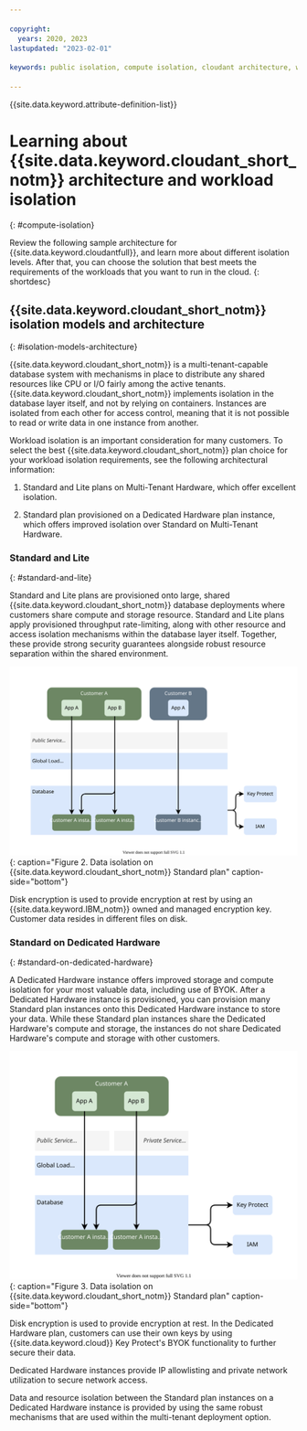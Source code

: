 ```yaml
---

copyright:
  years: 2020, 2023
lastupdated: "2023-02-01"

keywords: public isolation, compute isolation, cloudant architecture, workload isolation, byok

---
```


{{site.data.keyword.attribute-definition-list}}

# Learning about {{site.data.keyword.cloudant_short_notm}} architecture and workload isolation
{: #compute-isolation}

Review the following sample architecture for {{site.data.keyword.cloudantfull}}, and learn more about different isolation levels. After that, you can choose the solution that best meets the requirements of the workloads that you want to run in the cloud. 
{: shortdesc}

## {{site.data.keyword.cloudant_short_notm}} isolation models and architecture
{: #isolation-models-architecture}

{{site.data.keyword.cloudant_short_notm}} is a multi-tenant-capable database system with mechanisms in place to distribute any shared resources like CPU or I/O fairly among the active tenants. {{site.data.keyword.cloudant_short_notm}} implements isolation in the database layer itself, and not by relying on containers. Instances are isolated from each other for access control, meaning that it is not possible to read or write data in one instance from another. 

Workload isolation is an important consideration for many customers. To select the best {{site.data.keyword.cloudant_short_notm}} plan choice for your workload isolation requirements, see the following architectural information: 

1.  Standard and Lite plans on Multi-Tenant Hardware, which offer excellent isolation.

2.  Standard plan provisioned on a Dedicated Hardware plan instance, which offers improved isolation over Standard on Multi-Tenant Hardware. 

### Standard and Lite
{: #standard-and-lite}

Standard and Lite plans are provisioned onto large, shared {{site.data.keyword.cloudant_short_notm}} database deployments where customers share compute and storage resource. Standard and Lite plans apply provisioned throughput rate-limiting, along with other resource and access isolation mechanisms within the database layer itself. Together, these provide strong security guarantees alongside robust resource separation within the shared environment.  
  
![Standard and Lite plans are provisioned onto large, shared {{site.data.keyword.cloudant_short_notm}} database deployments where customers share compute and storage resource. Standard and Lite plans apply provisioned throughput rate-limiting, along with other resource and access isolation mechanisms within the database layer itself. ](../images/Isolation-Standard.svg){: caption="Figure 2. Data isolation on {{site.data.keyword.cloudant_short_notm}} Standard plan" caption-side="bottom"} 

Disk encryption is used to provide encryption at rest by using an {{site.data.keyword.IBM_notm}} owned and managed encryption key. Customer data resides in different files on disk. 

### Standard on Dedicated Hardware
{: #standard-on-dedicated-hardware}

A Dedicated Hardware instance offers improved storage and compute isolation for your most valuable data, including use of BYOK. After a Dedicated Hardware instance is provisioned, you can provision many Standard plan instances onto this Dedicated Hardware instance to store your data. While these Standard plan instances share the Dedicated Hardware's compute and storage, the instances do not share Dedicated Hardware's compute and storage with other customers.  
  
![A Dedicated Hardware instance offers improved storage and compute isolation for your most valuable data, including use of BYOK. After a Dedicated Hardware instance is provisioned, you can provision many Standard plan instances onto this Dedicated Hardware instance to store your data. While these Standard plan instances share the Dedicated Hardware's compute and storage, the instances do not share Dedicated Hardware's compute and storage with other customers.](../images/Isolation-Dedicated-Hardware.svg){: caption="Figure 3. Data isolation on {{site.data.keyword.cloudant_short_notm}} Standard plan" caption-side="bottom"} 

Disk encryption is used to provide encryption at rest. In the Dedicated Hardware plan, customers can use their own keys by using {{site.data.keyword.cloud}} Key Protect's BYOK functionality to further secure their data. 

Dedicated Hardware instances provide IP allowlisting and private network utilization to secure network access. 

Data and resource isolation between the Standard plan instances on a Dedicated Hardware instance is provided by using the same robust mechanisms that are used within the multi-tenant deployment option. 
